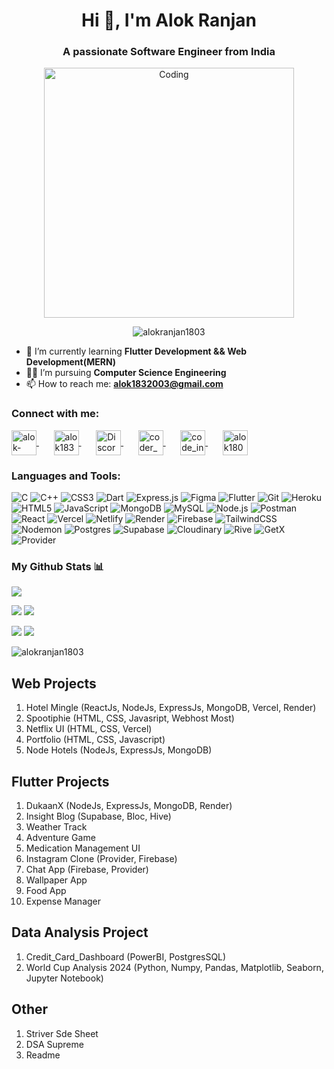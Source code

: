 <h1 align="center">Hi 👋, I'm Alok Ranjan</h1>
<h3 align="center">A passionate Software Engineer from India</h3>

<!-- GIF Image -->
<p align="center">
  <img src="https://user-images.githubusercontent.com/55389276/140866485-8fb1c876-9a8f-4d6a-98dc-08c4981eaf70.gif" alt="Coding" width="400"/>
</p>

<!-- Profile View Counter -->
<p align="center">
  <img src="https://komarev.com/ghpvc/?username=alokranjan1803&label=Profile%20views&color=0e75b6&style=flat" alt="alokranjan1803"/>
</p>

<!-- About Me -->
- 🌱 I’m currently learning **Flutter Development && Web Development(MERN)**
- 👨‍💻 I’m pursuing **Computer Science Engineering**
- 📫 How to reach me: **alok1832003@gmail.com**

<!-- Connect with Me -->
<h3 align="left">Connect with me:</h3>
<p align="left">
  <a href="https://linkedin.com/in/alok-ranjan-bb0685179" target="blank">
    <img align="center" src="https://icons.iconarchive.com/icons/limav/flat-gradient-social/512/Linkedin-icon.png" alt="alok-ranjan-bb0685179" height="40" width="40" />
  </a>
  &nbsp; &nbsp; &nbsp;
  <a href="https://instagram.com/alok1832003" target="blank">
    <img align="center" src="https://icons.iconarchive.com/icons/dakirby309/simply-styled/128/Instagram-icon.png" alt="alok1832003" height="40" width="40" />
  </a>
  &nbsp; &nbsp; &nbsp;
  <a href="https://discord.gg/alok_018#1124" target="blank">
    <img align="center" src="https://raw.githubusercontent.com/rahuldkjain/github-profile-readme-generator/master/src/images/icons/Social/discord.svg" alt="Discord" height="40" width="40" />
  </a>
  &nbsp; &nbsp; &nbsp;
  <a href="https://www.codechef.com/users/coder_dude83" target="blank">
    <img align="center" src="https://i.pinimg.com/originals/c5/d9/fc/c5d9fc1e18bcf039f464c2ab6cfb3eb6.jpg" alt="coder_dude83" height="40" width="40" />
  </a>
  &nbsp; &nbsp; &nbsp;
  <a href="https://www.leetcode.com/code_infinite180" target="blank">
    <img align="center" src="https://user-images.githubusercontent.com/36547915/97088991-45da5d00-1652-11eb-900f-80d106540f4f.png" alt="code_infinite180" height="40" width="40" />
  </a>
  &nbsp; &nbsp; &nbsp;
  <a href="https://auth.geeksforgeeks.org/user/alok1803" target="blank">
    <img align="center" src="https://www.geeksforgeeks.org/wp-content/uploads/gfg_200X200-1.png" alt="alok1803" height="40" width="40" />
  </a>
</p>


<h3 align="left">Languages and Tools:</h3> 


![C](https://img.shields.io/badge/c-%2300599C.svg?style=for-the-badge&logo=c&logoColor=white) 
![C++](https://img.shields.io/badge/c++-%2300599C.svg?style=for-the-badge&logo=c%2B%2B&logoColor=white) 
![CSS3](https://img.shields.io/badge/css3-%231572B6.svg?style=for-the-badge&logo=css3&logoColor=white) 
![Dart](https://img.shields.io/badge/dart-%230175C2.svg?style=for-the-badge&logo=dart&logoColor=white) 
![Express.js](https://img.shields.io/badge/express.js-%23404d59.svg?style=for-the-badge&logo=express&logoColor=%2361DAFB) 
![Figma](https://img.shields.io/badge/figma-%23F24E1E.svg?style=for-the-badge&logo=figma&logoColor=white) 
![Flutter](https://img.shields.io/badge/Flutter-%2302569B.svg?style=for-the-badge&logo=Flutter&logoColor=white) 
![Git](https://img.shields.io/badge/git-%23F05033.svg?style=for-the-badge&logo=git&logoColor=white) 
![Heroku](https://img.shields.io/badge/heroku-%23430098.svg?style=for-the-badge&logo=heroku&logoColor=white) 
![HTML5](https://img.shields.io/badge/html5-%23E34F26.svg?style=for-the-badge&logo=html5&logoColor=white) 
![JavaScript](https://img.shields.io/badge/javascript-%23323330.svg?style=for-the-badge&logo=javascript&logoColor=%23F7DF1E) 
![MongoDB](https://img.shields.io/badge/MongoDB-%234ea94b.svg?style=for-the-badge&logo=mongodb&logoColor=white) 
![MySQL](https://img.shields.io/badge/mysql-%234479A1.svg?style=for-the-badge&logo=mysql&logoColor=white) 
![Node.js](https://img.shields.io/badge/node.js-6DA55F?style=for-the-badge&logo=node.js&logoColor=white) 
![Postman](https://img.shields.io/badge/postman-%23FF6C37.svg?style=for-the-badge&logo=postman&logoColor=white) 
![React](https://img.shields.io/badge/react-%2320232a.svg?style=for-the-badge&logo=react&logoColor=%2361DAFB) 
![Vercel](https://img.shields.io/badge/vercel-%23000000.svg?style=for-the-badge&logo=vercel&logoColor=white) 
![Netlify](https://img.shields.io/badge/netlify-%23000000.svg?style=for-the-badge&logo=netlify&logoColor=#00C7B7) 
![Render](https://img.shields.io/badge/Render-%46E3B7.svg?style=for-the-badge&logo=render&logoColor=white) 
![Firebase](https://img.shields.io/badge/firebase-%23039BE5.svg?style=for-the-badge&logo=firebase)
![TailwindCSS](https://img.shields.io/badge/tailwindcss-%2338B2AC.svg?style=for-the-badge&logo=tailwind-css&logoColor=white) 
![Nodemon](https://img.shields.io/badge/Nodemon-%23323330.svg?style=for-the-badge&logo=nodemon&logoColor=%BBDEAD) 
![Postgres](https://img.shields.io/badge/postgres-%23316192.svg?style=for-the-badge&logo=postgresql&logoColor=white) 
![Supabase](https://img.shields.io/badge/supabase-%233ECF8E.svg?style=for-the-badge&logo=supabase&logoColor=white) 
![Cloudinary](https://img.shields.io/badge/cloudinary-%2334A853.svg?style=for-the-badge&logo=cloudinary&logoColor=white)
![Rive](https://img.shields.io/badge/rive-%2300D8FF.svg?style=for-the-badge&logo=rive&logoColor=white) 
![GetX](https://img.shields.io/badge/getx-%23DC143C.svg?style=for-the-badge&logo=getx&logoColor=white) 
![Provider](https://img.shields.io/badge/provider-%23007ACC.svg?style=for-the-badge&logo=provider&logoColor=white)




### My Github Stats 📊

![](http://github-profile-summary-cards.vercel.app/api/cards/profile-details?username=alokranjan1803&theme=github_dark)

![](http://github-profile-summary-cards.vercel.app/api/cards/productive-time?username=alokranjan1803&theme=github_dark&utcOffset=8) ![](http://github-profile-summary-cards.vercel.app/api/cards/repos-per-language?username=alokranjan1803&theme=github_dark)

![](http://github-profile-summary-cards.vercel.app/api/cards/most-commit-language?username=alokranjan1803&theme=github_dark) ![](http://github-profile-summary-cards.vercel.app/api/cards/stats?username=alokranjan1803&theme=github_dark)

<img src="https://streak-stats.demolab.com/?user=alokranjan1803&theme=dark&hide_border=true&mode=weekly&background=-45%2C000000%2C515151" alt="alokranjan1803" />

## Web Projects
<ol>
  <li>Hotel Mingle (ReactJs, NodeJs, ExpressJs, MongoDB, Vercel, Render)</li>
  <li>Spootiphie (HTML, CSS, Javasript, Webhost Most)</li>
  <li>Netflix UI (HTML, CSS, Vercel)</li>
  <li>Portfolio (HTML, CSS, Javascript)</li>
  <li>Node Hotels (NodeJs, ExpressJs, MongoDB)</li>
</ol>

## Flutter Projects
<ol>
  <li>DukaanX (NodeJs, ExpressJs, MongoDB, Render)</li>
  <li>Insight Blog (Supabase, Bloc, Hive)</li>
  <li>Weather Track</li>
  <li>Adventure Game</li>
  <li>Medication Management UI</li>
  <li>Instagram Clone (Provider, Firebase)</li>
  <li>Chat App (Firebase, Provider)</li>
  <li>Wallpaper App</li>
  <li>Food App</li>
  <li>Expense Manager</li>
</ol>

## Data Analysis Project
<ol>
  <li>Credit_Card_Dashboard (PowerBI, PostgresSQL)</li>
  <li>World Cup Analysis 2024 (Python, Numpy, Pandas, Matplotlib, Seaborn, Jupyter Notebook)</li>
  
</ol>



## Other
<ol>
  <li>Striver Sde Sheet</li>
  <li>DSA Supreme</li>
  <li>Readme</li>
  
</ol>
